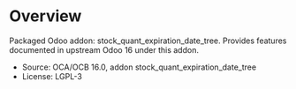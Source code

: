 # Overview

Packaged Odoo addon: stock_quant_expiration_date_tree. Provides features documented in upstream Odoo 16 under this addon.

- Source: OCA/OCB 16.0, addon stock_quant_expiration_date_tree
- License: LGPL-3
